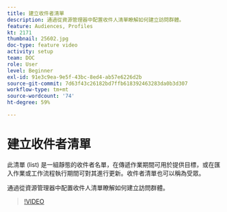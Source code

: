 ```yaml
---
title: 建立收件者清單
description: 通過從資源管理器中配置收件人清單瞭解如何建立訪問群體。
feature: Audiences, Profiles
kt: 2171
thumbnail: 25602.jpg
doc-type: feature video
activity: setup
team: DOC
role: User
level: Beginner
exl-id: 91e3c9ea-9e5f-43bc-8ed4-ab57e6226d2b
source-git-commit: 7d63f43c26182bd7ffb618392463283da0b3d307
workflow-type: tm+mt
source-wordcount: '74'
ht-degree: 59%

---
```


# 建立收件者清單

此清單 (list) 是一組靜態的收件者名單，在傳遞作業期間可用於提供目標，或在匯入作業或工作流程執行期間可對其進行更新。收件者清單也可以稱為受眾。

通過從資源管理器中配置收件人清單瞭解如何建立訪問群體。

>[!VIDEO](https://video.tv.adobe.com/v/25602/quality=12)
